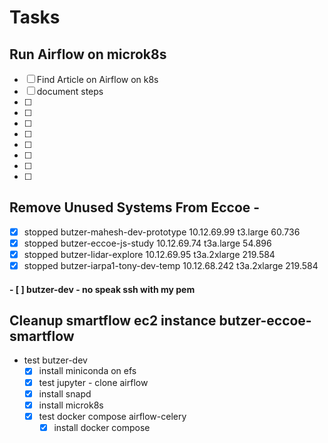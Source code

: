 # Tasks

## Run Airflow on microk8s
- [ ] Find Article on Airflow on k8s
- [ ] document steps
- [ ]
- [ ]
- [ ]
- [ ]
- [ ]
- [ ]
- [ ]
- [ ]
## Remove Unused Systems From Eccoe -

- [x]  stopped    butzer-mahesh-dev-prototype   10.12.69.99     t3.large        60.736
- [x]  stopped          butzer-eccoe-js-study   10.12.69.74    t3a.large        54.896
- [x]  stopped           butzer-lidar-explore   10.12.69.95  t3a.2xlarge       219.584
- [x]  stopped    butzer-iarpa1-tony-dev-temp  10.12.68.242  t3a.2xlarge       219.584

#### - [ ] butzer-dev - no speak ssh with my pem



## Cleanup smartflow ec2 instance butzer-eccoe-smartflow 

- test butzer-dev
	- [x] install miniconda on efs
	- [x] test jupyter - clone airflow
	- [x] install snapd
	- [x] install microk8s
	- [x] test docker compose airflow-celery
		- [x] install docker compose
